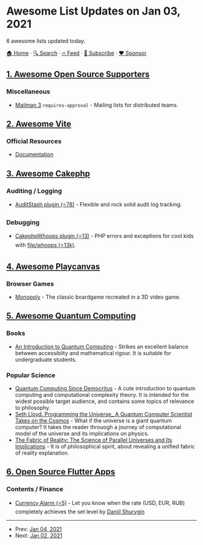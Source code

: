 # Awesome List Updates on Jan 03, 2021

6 awesome lists updated today.

[🏠 Home](/README.md) · [🔍 Search](https://www.trackawesomelist.com/search/) · [🔥 Feed](https://www.trackawesomelist.com/rss.xml) · [📮 Subscribe](https://trackawesomelist.us17.list-manage.com/subscribe?u=d2f0117aa829c83a63ec63c2f&id=36a103854c) · [❤️  Sponsor](https://github.com/sponsors/theowenyoung)



## [1. Awesome Open Source Supporters](/content/zachflower/awesome-open-source-supporters/README.md)

### Miscellaneous

*   [Mailman 3](https://mailman3.com/) `requires-approval` - Mailing lists for distributed teams.

## [2. Awesome Vite](/content/vitejs/awesome-vite/README.md)

### Official Resources

*   [Documentation](https://vitejs.dev/)

## [3. Awesome Cakephp](/content/FriendsOfCake/awesome-cakephp/README.md)

### Auditing / Logging

*   [AuditStash plugin (⭐78)](https://github.com/lorenzo/audit-stash) - Flexible and rock solid audit log tracking.

### Debugging

*   [CakephpWhoops plugin (⭐13)](https://github.com/dereuromark/cakephp-whoops) - PHP errors and exceptions for cool kids with [filp/whoops (⭐13k)](https://github.com/filp/whoops).

## [4. Awesome Playcanvas](/content/playcanvas/awesome-playcanvas/README.md)

### Browser Games

*   [Monopoly](https://benbean.tech/monopoly-io/) - The classic boardgame recreated in a 3D video game.

## [5. Awesome Quantum Computing](/content/desireevl/awesome-quantum-computing/README.md)

### Books

*   [An Introduction to Quantum Computing](https://www.amazon.com/Introduction-Quantum-Computing-Phillip-Kaye/dp/019857049X/) - Strikes an excellent balance between accessiblity and mathematical rigour. It is suitable for undergraduate students.

### Popular Science

*   [Quantum Computing Since Democritus](https://www.amazon.com/Quantum-Computing-since-Democritus-Aaronson/dp/0521199565) - A cute introduction to quantum computing and computational complexity theory. It is intended for the widest possible target audience, and contains some topics of relevance to philosophy.
*   [Seth Lloyd. Programming the Universe\_ A Quantum Computer Scientist Takes on the Cosmos](https://www.amazon.com/Programming-Universe-Quantum-Computer-Scientist-ebook/dp/B000GCFBP6) - What if the universe is a giant quantum computer? It takes the reader throuogh a journey of computational model of the universe and its implications on physics.
*   [The Fabric of Reality: The Science of Parallel Universes and Its Implications](https://www.amazon.com/Fabric-Reality-Parallel-Universes-Implications/dp/014027541X) - It is of philosophical spirit, about revealing a unified fabric of reality explanation.

## [6. Open Source Flutter Apps](/content/tortuvshin/open-source-flutter-apps/README.md)

### Contents / Finance

*   [Currency Alarm (⭐5)](https://github.com/shurygindv/currency-alarm) - Let you know when the rate (USD, EUR, RUB) completely achieves the set level by [Daniil Shurygin](https://github.com/shurygindv)

---

- Prev: [Jan 04, 2021](/content/2021/01/04/README.md)
- Next: [Jan 02, 2021](/content/2021/01/02/README.md)